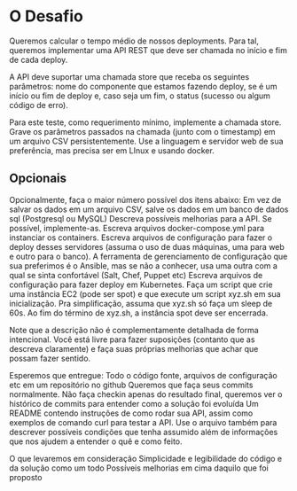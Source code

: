 
# O Desafio

Queremos calcular o tempo médio de nossos deployments. Para tal, queremos implementar uma API REST que deve ser chamada no início e fim de cada deploy.

A API deve suportar uma chamada store que receba os seguintes parâmetros: nome do componente que estamos fazendo deploy, se é um início ou fim de deploy e, caso seja um fim, o status (sucesso ou algum código de erro). 

Para este teste, como requerimento mínimo, implemente a chamada store. Grave os parâmetros passados na chamada (junto com o timestamp) em um arquivo CSV persistentemente. Use a linguagem e servidor web de sua preferência, mas precisa ser em LInux e usando docker.

## Opcionais

Opcionalmente, faça o maior número possível dos itens abaixo:
Em vez de salvar os dados em um arquivo CSV, salve os dados em um banco de dados sql (Postgresql ou MySQL)
Descreva possíveis melhorias para a API. Se possível, implemente-as.
Escreva arquivos docker-compose.yml para instanciar os containers.
Escreva arquivos de configuração para fazer o deploy desses servidores (assuma o uso de duas máquinas, uma para web e outro para o banco). A ferramenta de gerenciamento de configuração que sua preferimos é o Ansible, mas se não a conhecer, usa uma outra com a qual se sinta confortável (Salt, Chef, Puppet etc)
Escreva arquivos de configuração para fazer deploy em Kubernetes.
Faça um script que crie uma instância EC2 (pode ser spot) e que execute um script xyz.sh em sua inicialização. Pra simplificação, assuma que xyz.sh só faça um sleep de 60s. Ao fim do término de xyz.sh, a instância spot deve ser encerrada.

Note que a descrição não é complementamente detalhada de forma intencional. Você está livre para fazer suposições (contanto que as descreva claramente) e faça suas próprias melhorias que achar que possam fazer sentido.

Esperemos que entregue:
Todo o código fonte, arquivos de configuração etc em um repositório no github
Queremos que faça seus commits normalmente. Não faça checkin apenas do resultado final, queremos ver o histórico de commits para entender como a solução foi evoluída
Um README contendo instruções de como rodar sua API, assim como exemplos de comando curl para testar a API. Use o arquivo também para descrever possíveis condições que tenha assumido além de informações que nos ajudem a entender o quê e como feito.


O que levaremos em consideração
Simplicidade e legibilidade do código e da solução como um todo
Possíveis melhorias em cima daquilo que foi proposto

